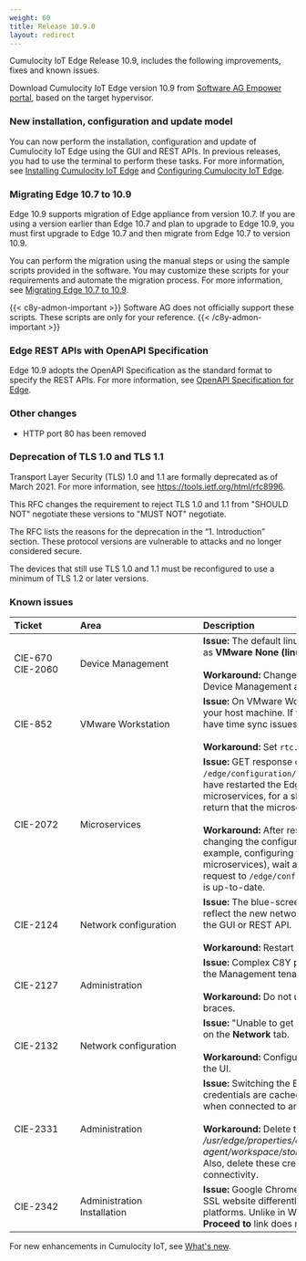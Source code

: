 ```yaml
---
weight: 60
title: Release 10.9.0
layout: redirect
---
```


Cumulocity IoT Edge Release 10.9, includes the following improvements, fixes and known issues.

Download Cumulocity IoT Edge version 10.9 from [Software AG Empower portal](https://empower.softwareag.com), based on the target hypervisor.

### New installation, configuration and update model

You can now perform the installation, configuration and update of Cumulocity IoT Edge using the GUI and REST APIs. In previous releases, you had to use the terminal to perform these tasks. For more information, see [Installing Cumulocity IoT Edge](https://cumulocity.com/guides/10.9.0/edge/installation/) and [Configuring Cumulocity IoT Edge](https://cumulocity.com/guides/10.9.0/edge/configuration/).

### Migrating Edge 10.7 to 10.9

Edge 10.9 supports migration of Edge appliance from version 10.7. If you are using a version earlier than Edge 10.7 and plan to upgrade to Edge 10.9, you must first upgrade to Edge 10.7 and then migrate from Edge 10.7 to version 10.9.

You can perform the migration using the manual steps or using the sample scripts provided in the software. You may customize these scripts for your requirements and automate the migration process. For more information, see [Migrating Edge 10.7 to 10.9](https://cumulocity.com/guides/10.9.0/edge/migration/).

{{< c8y-admon-important >}}
Software AG does not officially support these scripts. These scripts are only for your reference.
{{< /c8y-admon-important >}}

### Edge REST APIs with OpenAPI Specification

Edge 10.9 adopts the OpenAPI Specification as the standard format to specify the REST APIs. For more information, see [OpenAPI Specification for Edge](https://cumulocity.com/api/edge/10.9.0/).

### Other changes

- HTTP port 80 has been removed

### Deprecation of TLS 1.0 and TLS 1.1

Transport Layer Security (TLS) 1.0 and 1.1 are formally deprecated as of March 2021. For more information, see https://tools.ietf.org/html/rfc8996.

This RFC changes the requirement to reject TLS 1.0 and 1.1 from "SHOULD NOT" negotiate these versions to "MUST NOT" negotiate.

The RFC lists the reasons for the deprecation in the “1. Introduction” section. These protocol versions are vulnerable to attacks and no longer considered secure.

The devices that still use TLS 1.0 and 1.1 must be reconfigured to use a minimum of TLS 1.2 or later versions.

### Known issues

|<div style="width:100px">Ticket</div>|<div style="width:200px">Area</div>|Description
|:---|:---|:---
|CIE-670<br>CIE-2060|Device Management|**Issue:** The default linux-agent created in VMware appears as **VMware None (linux-agent)**.<br><br>**Workaround:** Change the name of the linux-agent in the Device Management application.
|CIE-852|VMware Workstation|**Issue:** On VMware Workstation, you should use UTC on your host machine. If you choose not to use UTC, you may have time sync issues.<br><br>**Workaround:** Set `rtc.diffFromUTC=0` in the .vmx file.
|CIE-2072|Microservices|**Issue:** GET response of `/edge/configuration/microservices` is not consistent. If you have restarted the Edge appliance or just enabled the microservices, for a short period the GET response might return that the microservices are not enabled.<br><br>**Workaround:** After restarting the Edge appliance or changing the configuration of the Edge appliance (for example, configuring the network or enabling microservices), wait at least 60 seconds before making a request to `/edge/configuration/microservices` to ensure it is up-to-date.
|CIE-2124|Network configuration|**Issue:** The blue-screen network-configurator does not reflect the new network parameters when updated through the GUI or REST API.<br><br>**Workaround:** Restart the Edge appliance.
|CIE-2127|Administration|**Issue:** Complex C8Y password causes failure in setting up the Management tenant and the logged password.<br><br>**Workaround:** Do not use passwords with quotes or curly braces.
|CIE-2132|Network configuration|**Issue:** "Unable to get network configuration information" on the **Network** tab.<br><br>**Workaround:** Configure the network using the REST API or the UI.
|CIE-2331|Administration|**Issue:** Switching the Edge agent URL fails as the device credentials are cached. This causes the registration to fail when connected to another Cumulocity IoT tenant URL.<br><br>**Workaround:** Delete the credentials from the location */usr/edge/properties/edge-agent/workspace/storage/credentials_B0Y4g3TPhbQkEeY*. Also, delete these credentials when you disable remote-connectivity.
|CIE-2342|Administration<br>Installation|**Issue:** Google Chrome browser handles the self-signed SSL website differently in Windows and in Macintosh platforms. Unlike in Windows, in Macintosh platform, the **Proceed to** link does not appear in the Chrome browser.



For new enhancements in Cumulocity IoT, see [What's new](/release-10-9-0/whatsnew-10-9-0/).

